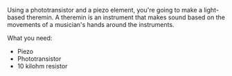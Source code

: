Using a phototransistor and a piezo element, you're going to make a light-based theremin.
A theremin is an instrument that makes sound based on the movements of a musician's hands around the instruments.

What you need:
- Piezo
- Phototransistor
- 10 kilohm resistor